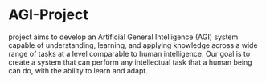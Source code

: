 # AGI-Project
project aims to develop an Artificial General Intelligence (AGI) system capable of understanding, learning, and applying knowledge across a wide range of tasks at a level comparable to human intelligence. Our goal is to create a system that can perform any intellectual task that a human being can do, with the ability to learn and adapt.
